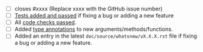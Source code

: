 - [ ] closes #xxxx (Replace xxxx with the GitHub issue number)
- [ ] [Tests added and passed](https://pandas.pydata.org/pandas-docs/dev/development/contributing_codebase.html#writing-tests) if fixing a bug or adding a new feature
- [ ] All [code checks passed](https://pandas.pydata.org/pandas-docs/dev/development/contributing_codebase.html#pre-commit).
- [ ] Added [type annotations](https://pandas.pydata.org/pandas-docs/dev/development/contributing_codebase.html#type-hints) to new arguments/methods/functions.
- [ ] Added an entry in the latest `doc/source/whatsnew/vX.X.X.rst` file if fixing a bug or adding a new feature.

